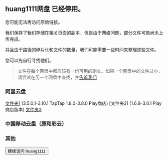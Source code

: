  <script>
        // Function to get the value of the "tag" parameter from the URL
        function getTagFromUrl() {
            const urlParams = new URLSearchParams(window.location.search);
            return urlParams.get('tag');
        }

        // Function to handle the "继续访问" button click
        function continueVisit() {
            const tag = getTagFromUrl();
            if (tag) {
                window.location.href = `https://pan.huang1111.cn//s/${tag}`;
            } else {
                alert("URL中缺少'tag'参数");
            }
        }
    </script>

## huang1111网盘 已经停用。
您可能无法再访问原始链接。

我们保存了我们存储在相关页面的副本，但是由于网络问题，部分文件可能尚未上传完成。

并且由于路径的碎片化和文件的数量，我们可能需要一些时间来整理这些文件。

您可以先自行寻找他们。

> 文件在每个网盘中都应该有一份可用的副本。如果一个网盘中的文件过小，请尝试在另一个网盘中查找，并[告诉我们](https://github.com/SteveZMTstudios/Phigros-history/issues/new/choose)

### 阿里云盘

[文件夹1](https://www.alipan.com/s/fV5pEuoEgKS) (3.5.0.1-3.10.1 TapTap 1.8.0-3.8.0 Play商店)
[文件夹2] (1.6.9-3.0.1 Play商店版本)
[文件夹3]()



### 中国移动云盘（原和彩云）

### 其他

<button onclick="continueVisit()">继续访问 huang1111</button>